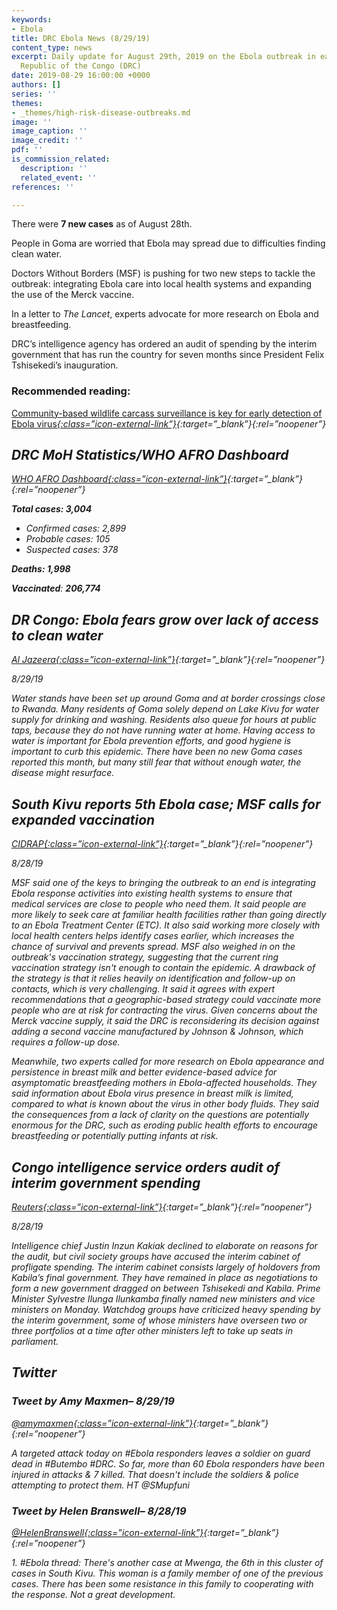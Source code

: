 ```yaml
---
keywords:
- Ebola
title: DRC Ebola News (8/29/19)
content_type: news
excerpt: Daily update for August 29th, 2019 on the Ebola outbreak in eastern Democratic
  Republic of the Congo (DRC)
date: 2019-08-29 16:00:00 +0000
authors: []
series: ''
themes:
- _themes/high-risk-disease-outbreaks.md
image: ''
image_caption: ''
image_credit: ''
pdf: ''
is_commission_related:
  description: ''
  related_event: ''
references: ''

---
```

There were **7 new cases** as of August 28th.

People in Goma are worried that Ebola may spread due to difficulties finding clean water.

Doctors Without Borders (MSF) is pushing for two new steps to tackle the outbreak: integrating Ebola care into local health systems and expanding the use of the Merck vaccine.

In a letter to _The Lancet_, experts advocate for more research on Ebola and breastfeeding.

DRC’s intelligence agency has ordered an audit of spending by the interim government that has run the country for seven months since President Felix Tshisekedi’s inauguration.

### Recommended reading:

[Community-based wildlife carcass surveillance is key for early detection of Ebola virus<i/>{:class=”icon-external-link”}](https://medicalxpress.com/news/2019-08-community-based-wildlife-carcass-surveillance-key.html){:target=”_blank”}{:rel=”noopener”}

## DRC MoH Statistics/WHO AFRO Dashboard

[WHO AFRO Dashboard<i/>{:class=”icon-external-link”}](https://who.maps.arcgis.com/apps/opsdashboard/index.html#/e70c3804f6044652bc37cce7d8fcef6c){:target=”_blank”}{:rel=”noopener”}

**Total cases: 3,004**

* Confirmed cases: 2,899
* Probable cases: 105
* Suspected cases: 378

**Deaths: 1,998**

**Vaccinated**: **206,774**

## DR Congo: Ebola fears grow over lack of access to clean water

[_Al Jazeera_<i/>{:class=”icon-external-link”}](https://www.aljazeera.com/news/2019/08/dr-congo-ebola-fears-grow-lack-access-clean-water-190829090343465.html){:target=”_blank”}{:rel=”noopener”}

_8/29/19_

Water stands have been set up around Goma and at border crossings close to Rwanda. Many residents of Goma solely depend on Lake Kivu for water supply for drinking and washing. Residents also queue for hours at public taps, because they do not have running water at home. Having access to water is important for Ebola prevention efforts, and good hygiene is important to curb this epidemic. There have been no new Goma cases reported this month, but many still fear that without enough water, the disease might resurface.

## South Kivu reports 5th Ebola case; MSF calls for expanded vaccination

[_CIDRAP_<i/>{:class=”icon-external-link”}](http://www.cidrap.umn.edu/news-perspective/2019/08/south-kivu-reports-5th-ebola-case-msf-calls-expanded-vaccination){:target=”_blank”}{:rel=”noopener”}

_8/28/19_

MSF said one of the keys to bringing the outbreak to an end is integrating Ebola response activities into existing health systems to ensure that medical services are close to people who need them. It said people are more likely to seek care at familiar health facilities rather than going directly to an Ebola Treatment Center (ETC). It also said working more closely with local health centers helps identify cases earlier, which increases the chance of survival and prevents spread. MSF also weighed in on the outbreak's vaccination strategy, suggesting that the current ring vaccination strategy isn't enough to contain the epidemic. A drawback of the strategy is that it relies heavily on identification and follow-up on contacts, which is very challenging. It said it agrees with expert recommendations that a geographic-based strategy could vaccinate more people who are at risk for contracting the virus. Given concerns about the Merck vaccine supply, it said the DRC is reconsidering its decision against adding a second vaccine manufactured by Johnson & Johnson, which requires a follow-up dose.

Meanwhile, two experts called for more research on Ebola appearance and persistence in breast milk and better evidence-based advice for asymptomatic breastfeeding mothers in Ebola-affected households. They said information about Ebola virus presence in breast milk is limited, compared to what is known about the virus in other body fluids. They said the consequences from a lack of clarity on the questions are potentially enormous for the DRC, such as eroding public health efforts to encourage breastfeeding or potentially putting infants at risk.

## Congo intelligence service orders audit of interim government spending

[_Reuters_<i/>{:class=”icon-external-link”}](https://www.reuters.com/article/us-congo-politics-audit-idUSKCN1VI1UO){:target=”_blank”}{:rel=”noopener”}

_8/28/19_

Intelligence chief Justin Inzun Kakiak declined to elaborate on reasons for the audit, but civil society groups have accused the interim cabinet of profligate spending. The interim cabinet consists largely of holdovers from Kabila’s final government. They have remained in place as negotiations to form a new government dragged on between Tshisekedi and Kabila. Prime Minister Sylvestre Ilunga Ilunkamba finally named new ministers and vice ministers on Monday. Watchdog groups have criticized heavy spending by the interim government, some of whose ministers have overseen two or three portfolios at a time after other ministers left to take up seats in parliament.

## Twitter

### Tweet by Amy Maxmen– 8/29/19

[@amymaxmen<i/>{:class=”icon-external-link”}](https://twitter.com/amymaxmen/status/1167096687787036672){:target=”_blank”}{:rel=”noopener”}

A targeted attack today on #Ebola responders leaves a soldier on guard dead in #Butembo #DRC. So far, more than 60 Ebola responders have been injured in attacks & 7 killed. That doesn't include the soldiers & police attempting to protect them. HT @SMupfuni

### Tweet by Helen Branswell– 8/28/19

[@HelenBranswell<i/>{:class=”icon-external-link”}](https://twitter.com/HelenBranswell/status/1166827766261714945){:target=”_blank”}{:rel=”noopener”}

1\. #Ebola thread: There's another case at Mwenga, the 6th in this cluster of cases in South Kivu. This woman is a family member of one of the previous cases. There has been some resistance in this family to cooperating with the response. Not a great development.